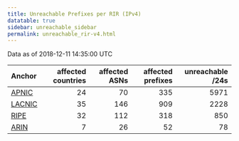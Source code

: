 ```yaml
---
title: Unreachable Prefixes per RIR (IPv4)
datatable: true
sidebar: unreachable_sidebar
permalink: unreachable_rir-v4.html
---
```


Data as of 2018-12-11 14:35:00 UTC


<div class="datatable-begin"></div>

| Anchor                                         |   affected countries |   affected ASNs |   affected prefixes |   unreachable /24s |
|:-----------------------------------------------|---------------------:|----------------:|--------------------:|-------------------:|
| [APNIC](unreachable_APNIC_RPKI_Root-v4.html)   |                   24 |              70 |                 335 |               5971 |
| [LACNIC](unreachable_LACNIC_RPKI_Root-v4.html) |                   35 |             146 |                 909 |               2228 |
| [RIPE](unreachable_RIPE_NCC_RPKI_Root-v4.html) |                   32 |             112 |                 318 |                850 |
| [ARIN](unreachable_ARIN-v4.html)               |                    7 |              26 |                  52 |                 78 |

<div class="datatable-end"></div>